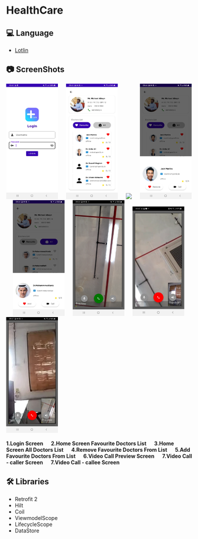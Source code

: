 # HealthCare

## :computer: Language

- <a href="https://docs.oracle.com/en/java/javase/index.html" target="_blank">Lotlin</a>

## :camera: ScreenShots

<span align="center">
  <img src="https://github.com/sathyapriyan/HealthCare/blob/master/Screenshots/Screenshot_20221126-104003_HealthCare.jpg" width="140">
  <b>&emsp;</b>
  <img src="https://github.com/sathyapriyan/HealthCare/blob/master/Screenshots/Screenshot_20221126-094346_HealthCare.jpg" width="140">
  <b>&emsp;</b>
  <img src="https://https://github.com/sathyapriyan/HealthCare/blob/master/Screenshots/Screenshot_20221126-094355_HealthCare.jpg" width="140">
  <b>&emsp;</b>
  <img src="https://github.com/sathyapriyan/HealthCare/blob/master/Screenshots/Screenshot_20221126-094404_HealthCare.jpg" width="140">
  <b>&emsp;</b>
  <img src="https://github.com/sathyapriyan/HealthCare/blob/master/Screenshots/Screenshot_20221126-094421_HealthCare.jpg" width="140">
  <b>&emsp;</b>
  <img src="https://github.com/sathyapriyan/HealthCare/blob/master/Screenshots/Screenshot_20221126-094440_HealthCare.jpg" width="140">
  <b>&emsp;</b>
  <img src="https://github.com/sathyapriyan/HealthCare/blob/master/Screenshots/Screenshot_20221126-094711_HealthCare.jpg" width="140">
   <b>&emsp;</b>
  <img src="https://github.com/sathyapriyan/HealthCare/blob/master/Screenshots/Screenshot_20221126-094730_HealthCare.jpg" width="140">
   <b>&emsp;</b>
</span>
<br></br>
<span align="left">
  <b> 1.Login Screen </b>
  <b>&emsp;</b>
  <b> 2.Home Screen Favourite Doctors List  </b>
  <b>&emsp;</b>
  <b> 3.Home Screen All Doctors List </b>
  <b>&emsp;</b>
  <b> 4.Remove Favourite Doctors From List </b>
  <b>&emsp;</b>
  <b> 5.Add Favourite Doctors From List </b>
  <b>&emsp;</b>
  <b> 6.Video Call Preview Screen </b>
  <b>&emsp;</b>
  <b> 7.Video Call - caller Screen </b>
  <b>&emsp;</b>
  <b> 7.Video Call - callee Screen  </b>
</span>

## :hammer_and_wrench: Libraries 

- Retrofit 2
- Hilt
- Coil
- ViewmodelScope
- LifecycleScope
- DataStore
